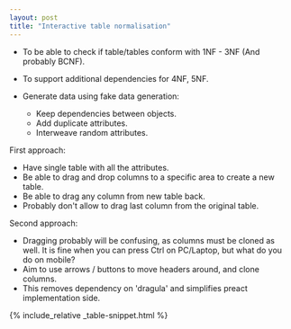 ```yaml
---
layout: post
title: "Interactive table normalisation"
---
```


- To be able to check if table/tables conform with 1NF - 3NF (And probably BCNF).
- To support additional dependencies for 4NF, 5NF.

- Generate data using fake data generation:
    - Keep dependencies between objects.
    - Add duplicate attributes.
    - Interweave random attributes.

First approach:
  - Have single table with all the attributes.
  - Be able to drag and drop columns to a specific area to create a new table.
  - Be able to drag any column from new table back.
  - Probably don't allow to drag last column from the original table.

Second approach:
  - Dragging probably will be confusing, as columns must be cloned as well. It is fine when you can press Ctrl on PC/Laptop, but what do you do on mobile?
  - Aim to use arrows / buttons to move headers around, and clone columns.
  - This removes dependency on 'dragula' and simplifies preact implementation side.

{% include_relative _table-snippet.html %}